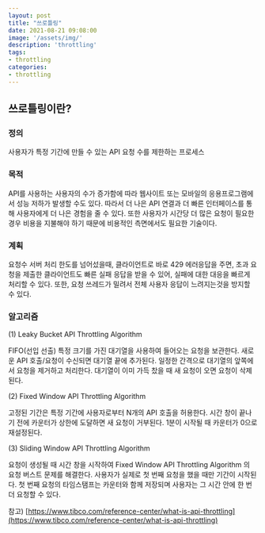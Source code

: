 ```yaml
---
layout: post
title: "쓰로틀링"
date: 2021-08-21 09:08:00
image: '/assets/img/'
description: 'throttling'
tags:
- throttling
categories:
- throttling
---
```


## 쓰로틀링이란?


### 정의

사용자가 특정 기간에 만들 수 있는 API 요청 수를 제한하는 프로세스

### 목적

API를 사용하는 사용자의 수가 증가함에 따라 웹사이트 또는 모바일의 응용프로그램에서 성능 저하가 발생할 수도 있다. 따라서 더 나은 API 연결과 더 빠른 인터페이스를 통해 사용자에게 더 나은 경험을 줄 수 있다. 또한 사용자가 시간당 더 많은 요청이 필요한 경우 비용을 지불해야 하기 때문에 비용적인 측면에서도 필요한 기술이다.

### 계획

요청수 서버 처리 한도를 넘어섰을때, 클라이언트로 바로 429 에러응답을 주면, 초과 요청을 제출한 클라이언트도 빠른 실패 응답을 받을 수 있어, 실패에 대한 대응을 빠르게 처리할 수 있다. 또한, 요청 쓰레드가 밀려서 전체 사용자 응답이 느려지는것을 방지할 수 있다.

### 알고리즘

(1) Leaky Bucket API Throttling Algorithm

FIFO(선입 선출) 특정 크기를 가진 대기열을 사용하여 들어오는 요청을 보관한다. 새로운 API 호출/요청이 수신되면 대기열 끝에 추가된다. 일정한 간격으로 대기열의 앞쪽에서 요청을 제거하고 처리한다. 대기열이 이미 가득 찼을 때 새 요청이 오면 요청이 삭제된다.

(2) Fixed Window API Throttling Algorithm

고정된 기간은 특정 기간에 사용자로부터 N개의 API 호출을 허용한다. 시간 창이 끝나기 전에 카운터가 상한에 도달하면 새 요청이 거부된다. 1분이 시작될 때 카운터가 0으로 재설정된다.

(3) Sliding Window API Throttling Algorithm

요청이 생성될 때 시간 창을 시작하여  Fixed Window API Throttling Algorithm 의 요청 버스트 문제를 해결한다. 사용자가 실제로 첫 번째 요청을 했을 때만 기간이 시작된다. 첫 번째 요청의 타임스탬프는 카운터와 함께 저장되며 사용자는 그 시간 안에 한 번 더 요청할 수 있다.

참고) [https://www.tibco.com/reference-center/what-is-api-throttling](https://www.tibco.com/reference-center/what-is-api-throttling)
